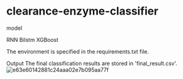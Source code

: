 # clearance-enzyme-classifier


model

RNN Bilstm XGBoost

The environment is specified in the requirements.txt file.

Output The final classification results are stored in 'final_result.csv'.
![e63e60142881c24aaa02e7b095aa77f](https://github.com/user-attachments/assets/473f2b76-cb21-415c-b7d7-1bf915fcea28)
